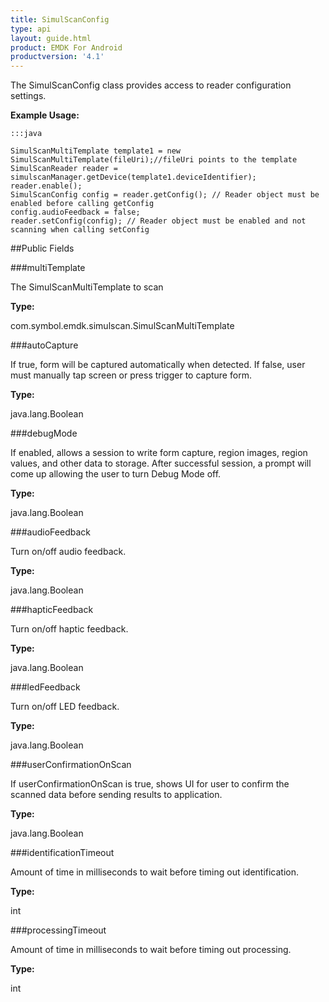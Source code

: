 ```yaml
---
title: SimulScanConfig
type: api
layout: guide.html
product: EMDK For Android
productversion: '4.1'
---
```



The SimulScanConfig class provides access to reader configuration settings.
 
 

**Example Usage:**
	
	:::java
	
	SimulScanMultiTemplate template1 = new SimulScanMultiTemplate(fileUri);//fileUri points to the template
	SimulScanReader reader = simulscanManager.getDevice(template1.deviceIdentifier);
	reader.enable();
	SimulScanConfig config = reader.getConfig(); // Reader object must be enabled before calling getConfig
	config.audioFeedback = false;
	reader.setConfig(config); // Reader object must be enabled and not scanning when calling setConfig
	


##Public Fields

###multiTemplate

The SimulScanMultiTemplate to scan

**Type:**

com.symbol.emdk.simulscan.SimulScanMultiTemplate

###autoCapture

If true, form will be captured automatically when detected.
 If false, user must manually tap screen or press trigger to capture form.

**Type:**

java.lang.Boolean

###debugMode

If enabled, allows a session to write form capture, region images, region values, and other data to storage. 
 After successful session, a prompt will come up allowing the user to turn Debug Mode off.

**Type:**

java.lang.Boolean

###audioFeedback

Turn on/off audio feedback.

**Type:**

java.lang.Boolean

###hapticFeedback

Turn on/off haptic feedback.

**Type:**

java.lang.Boolean

###ledFeedback

Turn on/off LED feedback.

**Type:**

java.lang.Boolean

###userConfirmationOnScan

If userConfirmationOnScan is true, shows UI for user to confirm the scanned data
 before sending results to application.

**Type:**

java.lang.Boolean

###identificationTimeout

Amount of time in milliseconds to wait before timing out identification.

**Type:**

int

###processingTimeout

Amount of time in milliseconds to wait before timing out processing.

**Type:**

int












